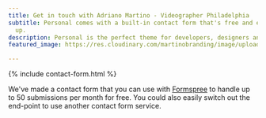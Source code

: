 ```yaml
---
title: Get in touch with Adriano Martino - Videographer Philadelphia
subtitle: Personal comes with a built-in contact form that's free and easy to set
  up.
description: Personal is the perfect theme for developers, designers and other creatives.
featured_image: https://res.cloudinary.com/martinobranding/image/upload/v1555876191/adrianomartinocom/Adriano_Martino_Hey.jpg

---
```

{% include contact-form.html %}

We've made a contact form that you can use with [Formspree](https://formspree.io/) to handle up to 50 submissions per month for free. You could also easily switch out the end-point to use another contact form service.